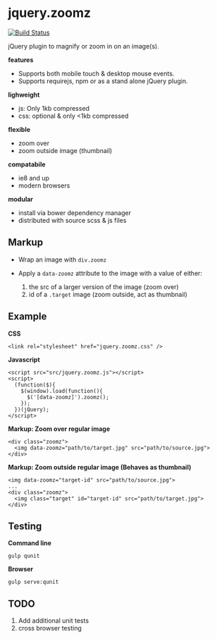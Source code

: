 # jquery.zoomz

[![Build Status](https://travis-ci.org/bencooling/jquery.zoomz.svg?branch=master)](https://travis-ci.org/bencooling/jquery.zoomz)

jQuery plugin to magnify or zoom in on an image(s).

**features**

- Supports both mobile touch & desktop mouse events.
- Supports requirejs, npm or as a stand alone jQuery plugin.

**lighweight**

- js: Only 1kb compressed
- css: optional & only <1kb compressed

**flexible**

- zoom over
- zoom outside image (thumbnail)

**compatabile**

- ie8 and up
- modern browsers

**modular**

- install via bower dependency manager
- distributed with source scss & js files

## Markup

- Wrap an image with `div.zoomz`
- Apply a `data-zoomz` attribute to the image with a value of either:

  1. the src of a larger version of the image (zoom over)
  2. id of a `.target` image (zoom outside, act as thumbnail)

## Example

**CSS**

    <link rel="stylesheet" href="jquery.zoomz.css" />

**Javascript**

    <script src="src/jquery.zoomz.js"></script>
    <script>
      (function($){
        $(window).load(function(){
          $('[data-zoomz]').zoomz();
        });
      })(jQuery);
    </script>

**Markup: Zoom over regular image**

    <div class="zoomz">
      <img data-zoomz="path/to/target.jpg" src="path/to/source.jpg">
    </div>

**Markup: Zoom outside regular image (Behaves as thumbnail)**

    <img data-zoomz="target-id" src="path/to/source.jpg">
    ...
    <div class="zoomz">
      <img class="target" id="target-id" src="path/to/target.jpg">
    </div>

## Testing

**Command line**

    gulp qunit

**Browser**

    gulp serve:qunit

## TODO

1. Add additional unit tests
2. cross browser testing
